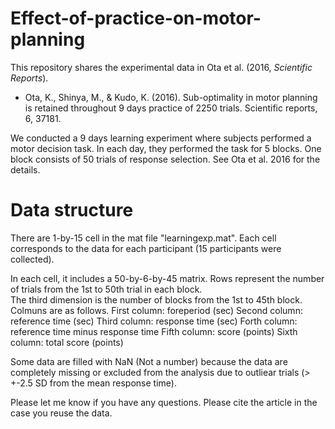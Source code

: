 # Effect-of-practice-on-motor-planning
This repository shares the experimental data in Ota et al. (2016, <em>Scientific Reports</em>). 
- Ota, K., Shinya, M., & Kudo, K. (2016). Sub-optimality in motor planning is retained throughout 9 days practice of 2250 trials. Scientific reports, 6, 37181.

We conducted a 9 days learning experiment where subjects performed a motor decision task. In each day, they performed the task for 5 blocks. One block consists of 50 trials of response selection. See Ota et al. 2016 for the details. 

# Data structure
There are 1-by-15 cell in the mat file "learningexp.mat".
Each cell corresponds to the data for each participant (15 participants were collected). 

In each cell, it includes a 50-by-6-by-45 matrix. 
Rows represent the number of trials from the 1st to 50th trial in each block.  
The third dimension is the number of blocks from the 1st to 45th block. 
Colmuns are as follows. 
  First column: foreperiod (sec)
  Second column: reference time (sec)
  Third column: response time (sec)
  Forth column: reference time minus response time 
  Fifth column: score (points)
  Sixth column: total score (points)

Some data are filled with NaN (Not a number) because the data are completely missing or excluded from the analysis due to outliear trials (> +-2.5 SD from the mean response time). 

Please let me know if you have any questions. 
Please cite the article in the case you reuse the data. 
